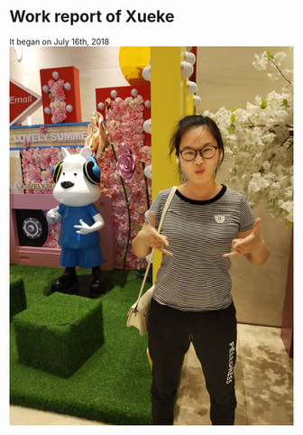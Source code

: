 # Work report of Xueke
It began on July 16th, 2018  
![Free-Style](https://github.com/duanweixiang/Private/blob/master/Xueke/Pictures/Xueke.jpg)
